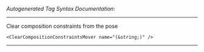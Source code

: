 _Autogenerated Tag Syntax Documentation:_

---
Clear composition constraints from the pose

```
<ClearCompositionConstraintsMover name="(&string;)" />
```



---
